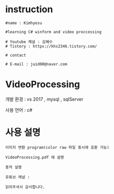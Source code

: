 # instruction

    #name : Kimhyesu

    #learning C# winform and video proccessing

    # Youtube 채널 : 김혜수
    # Tistory : https://khs2346.tistory.com/

    # contact

    # E-mail : juid00@naver.com

# VideoProcessing

개발 환경 : vs 2017 , mysql , sqlServer

사용 언어 : c#

# 사용 설명

    이미지 변환 program(color raw 파일 동시에 호환 가능)

    VideoProcessing.pdf 에 설명 

    동작 설명

    유튜브 채널 : 

    읽어주셔서 감사합니다.
